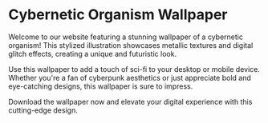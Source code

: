 <!--
Write me markdown content of website with wallpaper:

"A stylized illustration of a cybernetic organism, with metallic textures and digital glitch effects."

The header of the page should not be copy of the text but rather a real content of the website which is using this wallpaper.
-->

<!--font:"Montserrat"-->

# Cybernetic Organism Wallpaper

Welcome to our website featuring a stunning wallpaper of a cybernetic organism! This stylized illustration showcases metallic textures and digital glitch effects, creating a unique and futuristic look. 

Use this wallpaper to add a touch of sci-fi to your desktop or mobile device. Whether you're a fan of cyberpunk aesthetics or just appreciate bold and eye-catching designs, this wallpaper is sure to impress.

Download the wallpaper now and elevate your digital experience with this cutting-edge design.
